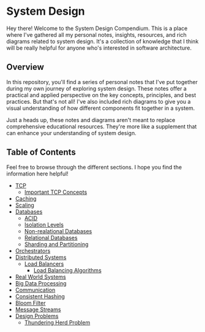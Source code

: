 # System Design

Hey there! Welcome to the System Design Compendium. This is a place where I've gathered all my personal notes, insights, resources, and rich diagrams related to system design. It's a collection of knowledge that I think will be really helpful for anyone who's interested in software architecture.

## Overview

In this repository, you'll find a series of personal notes that I've put together during my own journey of exploring system design. These notes offer a practical and applied perspective on the key concepts, principles, and best practices. But that's not all! I've also included rich diagrams to give you a visual understanding of how different components fit together in a system.

Just a heads up, these notes and diagrams aren't meant to replace comprehensive educational resources. They're more like a supplement that can enhance your understanding of system design.

## Table of Contents

Feel free to browse through the different sections. I hope you find the information here helpful!

- [TCP](./TCP)
  - [Important TCP Concepts](./TCP/Important%20TCP%20Concepts/README.md)
- [Caching](./Caching)
- [Scaling](./Scaling)
- [Databases](./Databases)
  - [ACID](./Databases/ACID)
  - [Isolation Levels](./Databases/Isolation%20Levels)
  - [Non-realational Databases](./Databases/Non-relational%20databases)
  - [Relational Databases](./Databases/Relational%20Databases)
  - [Sharding and Partitioning](./Databases/Sharding%20and%20Partitioning)
- [Orchestrators](./Orchestrators)
- [Distributed Systems](./Distributed%20Systems)
  - [Load Balancers](./Distributed%20Systems/Load%20Balancers)
    - [Load Balancing Algorithms](./Distributed%20Systems/Load%20Balancers/Load%20Balancing%20Algorithms/README.md)
- [Real World Systems](./Real%20World%20Systems)
- [Big Data Processing](./Big%20Data%20Processing/)
- [Communication](./Communication)
- [Consistent Hashing](./Consistent%20Hashing)
- [Bloom Filter](./Bloom%20Filter)
- [Message Streams](./Message%20Streams)
- [Design Problems](./Design%20Problems)
  - [Thundering Herd Problem](./Design%20Problems/Thundering%20Herd%20Problem)
